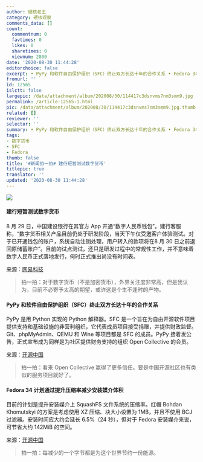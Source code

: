 ```yaml
---
author: 硬核老王
category: 硬核观察
comments_data: []
count:
  commentnum: 0
  favtimes: 0
  likes: 0
  sharetimes: 0
  viewnum: 2800
date: '2020-08-30 11:44:28'
editorchoice: false
excerpt: • PyPy 和软件自由保护组织（SFC）终止双方长达十年的合作关系 • Fedora 34 计划通过提升压缩率减少安装媒介体积
fromurl: ''
id: 12565
islctt: false
largepic: /data/attachment/album/202008/30/114417c3dsnvms7nm3smm9.jpg
permalink: /article-12565-1.html
pic: /data/attachment/album/202008/30/114417c3dsnvms7nm3smm9.jpg.thumb.jpg
related: []
reviewer: ''
selector: ''
summary: • PyPy 和软件自由保护组织（SFC）终止双方长达十年的合作关系 • Fedora 34 计划通过提升压缩率减少安装媒介体积
tags:
- 数字货币
- SFC
- Fedora
thumb: false
title: '#新闻拍一拍# 建行短暂测试数字货币'
titlepic: true
translator: ''
updated: '2020-08-30 11:44:28'
---
```


![](/data/attachment/album/202008/30/114417c3dsnvms7nm3smm9.jpg)


#### 建行短暂测试数字货币


8 月 29 日，中国建设银行在其官方 App 开通“数字人民币钱包”。建行客服称，“数字货币相关产品目前仍处于研发阶段，当天下午仅受邀客户体验测试。对于已开通钱包的账户，系统自动注销处理，用户转入的款项将在8 月 30 日之前退回原储蓄账户”。目前的试点测试，还只是研发过程中的常规性工作，并不意味着数字人民币正式落地发行，何时正式推出尚没有时间表。


来源：[网易科技](https://tech.163.com/20/0830/08/FL924VN100097U7R.html "https://tech.163.com/20/0830/08/FL924VN100097U7R.html")



> 
> 拍一拍：对于数字货币（不是加密货币），外界关注度非常高，但是我认为，目前不必寄予太高的期望，或许这是个生不逢时的产物。
> 
> 
> 


#### PyPy 和软件自由保护组织（SFC）终止双方长达十年的合作关系


PyPy 是用 Python 实现的 Python 解释器。SFC 是一个旨在为自由开源软件项目提供支持和基础设施的非营利组织，它代表成员项目接受捐赠，并提供财政监督。Git、phpMyAdmin、QEMU 和 Wine 等项目都是 SFC 的成员。PyPy 接着发公告，正式宣布成为同样是为社区提供财务支持的组织 Open Collective 的会员。


来源：[开源中国](https://www.oschina.net/news/118248/pypy-from-sfc-to-open-collective "https://www.oschina.net/news/118248/pypy-from-sfc-to-open-collective")



> 
> 拍一拍：看来 Open Collective 赢得了更多信任。要是中国开源社区也有类似的服务项目就好了。
> 
> 
> 


#### Fedora 34 计划通过提升压缩率减少安装媒介体积


目前的计划是提升安装媒介上 SquashFS 文件系统的压缩率。红帽 Bohdan Khomutskyi 的方案是考虑使用 XZ 压缩、块大小设置为 1MB，并且不使用 BCJ 过滤器。安装时间应大约会延长 6.5%（24 秒），但对于 Fedora 安装媒介来说，可节省大约 142MiB 的空间。


来源：[开源中国](https://www.oschina.net/news/118226/fedora-34-install-compress "https://www.oschina.net/news/118226/fedora-34-install-compress")



> 
> 拍一拍：每减少的一个字节都是为这个世界节约一份能源。
> 
> 
>